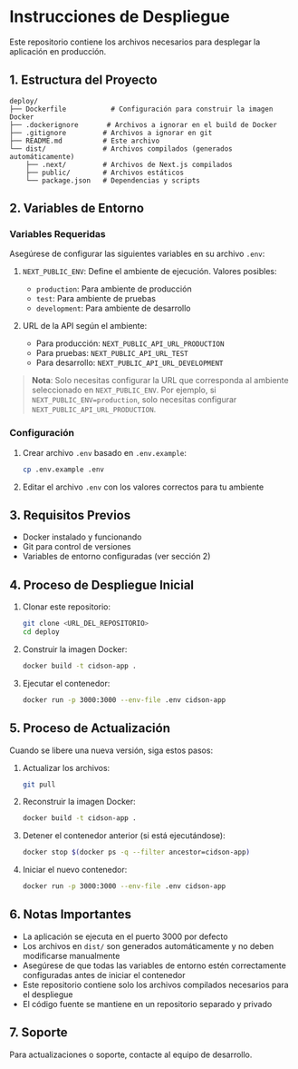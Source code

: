 # Instrucciones de Despliegue

Este repositorio contiene los archivos necesarios para desplegar la aplicación en producción.

## 1. Estructura del Proyecto

```
deploy/
├── Dockerfile           # Configuración para construir la imagen Docker
├── .dockerignore       # Archivos a ignorar en el build de Docker
├── .gitignore         # Archivos a ignorar en git
├── README.md          # Este archivo
└── dist/              # Archivos compilados (generados automáticamente)
    ├── .next/         # Archivos de Next.js compilados
    ├── public/        # Archivos estáticos
    └── package.json   # Dependencias y scripts
```

## 2. Variables de Entorno

### Variables Requeridas

Asegúrese de configurar las siguientes variables en su archivo `.env`:

1. `NEXT_PUBLIC_ENV`: Define el ambiente de ejecución. Valores posibles:

   - `production`: Para ambiente de producción
   - `test`: Para ambiente de pruebas
   - `development`: Para ambiente de desarrollo

2. URL de la API según el ambiente:
   - Para producción: `NEXT_PUBLIC_API_URL_PRODUCTION`
   - Para pruebas: `NEXT_PUBLIC_API_URL_TEST`
   - Para desarrollo: `NEXT_PUBLIC_API_URL_DEVELOPMENT`

> **Nota**: Solo necesitas configurar la URL que corresponda al ambiente seleccionado en `NEXT_PUBLIC_ENV`.
> Por ejemplo, si `NEXT_PUBLIC_ENV=production`, solo necesitas configurar `NEXT_PUBLIC_API_URL_PRODUCTION`.

### Configuración

1. Crear archivo `.env` basado en `.env.example`:
   ```bash
   cp .env.example .env
   ```
2. Editar el archivo `.env` con los valores correctos para tu ambiente

## 3. Requisitos Previos

- Docker instalado y funcionando
- Git para control de versiones
- Variables de entorno configuradas (ver sección 2)

## 4. Proceso de Despliegue Inicial

1. Clonar este repositorio:

   ```bash
   git clone <URL_DEL_REPOSITORIO>
   cd deploy
   ```

2. Construir la imagen Docker:

   ```bash
   docker build -t cidson-app .
   ```

3. Ejecutar el contenedor:
   ```bash
   docker run -p 3000:3000 --env-file .env cidson-app
   ```

## 5. Proceso de Actualización

Cuando se libere una nueva versión, siga estos pasos:

1. Actualizar los archivos:

   ```bash
   git pull
   ```

2. Reconstruir la imagen Docker:

   ```bash
   docker build -t cidson-app .
   ```

3. Detener el contenedor anterior (si está ejecutándose):

   ```bash
   docker stop $(docker ps -q --filter ancestor=cidson-app)
   ```

4. Iniciar el nuevo contenedor:
   ```bash
   docker run -p 3000:3000 --env-file .env cidson-app
   ```

## 6. Notas Importantes

- La aplicación se ejecuta en el puerto 3000 por defecto
- Los archivos en `dist/` son generados automáticamente y no deben modificarse manualmente
- Asegúrese de que todas las variables de entorno estén correctamente configuradas antes de iniciar el contenedor
- Este repositorio contiene solo los archivos compilados necesarios para el despliegue
- El código fuente se mantiene en un repositorio separado y privado

## 7. Soporte

Para actualizaciones o soporte, contacte al equipo de desarrollo.
